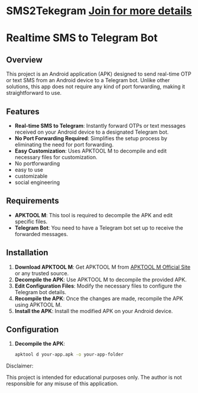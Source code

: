 # SMS2Tekegram [Join for more details](https://t.me/efxtv)

# Realtime SMS to Telegram Bot

## Overview

This project is an Android application (APK) designed to send real-time OTP or text SMS from an Android device to a Telegram bot. Unlike other solutions, this app does not require any kind of port forwarding, making it straightforward to use.

## Features

- **Real-time SMS to Telegram**: Instantly forward OTPs or text messages received on your Android device to a designated Telegram bot.
- **No Port Forwarding Required**: Simplifies the setup process by eliminating the need for port forwarding.
- **Easy Customization**: Uses APKTOOL M to decompile and edit necessary files for customization.
- No portforwarding
- easy to use
- customizable
- social engineering

## Requirements

- **APKTOOL M**: This tool is required to decompile the APK and edit specific files.
- **Telegram Bot**: You need to have a Telegram bot set up to receive the forwarded messages.

## Installation

1. **Download APKTOOL M**: Get APKTOOL M from [APKTOOL M Official Site](https://ibotpeaches.github.io/Apktool/) or any trusted source.
2. **Decompile the APK**: Use APKTOOL M to decompile the provided APK.
3. **Edit Configuration Files**: Modify the necessary files to configure the Telegram bot details.
4. **Recompile the APK**: Once the changes are made, recompile the APK using APKTOOL M.
5. **Install the APK**: Install the modified APK on your Android device.

## Configuration

1. **Decompile the APK**:
   ```sh
   apktool d your-app.apk -o your-app-folder

Disclaimer:

This project is intended for educational purposes only. The author is not responsible for any misuse of this application.
